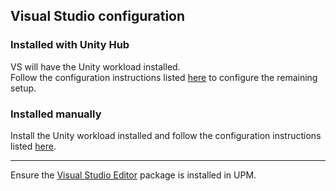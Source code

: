 ## Visual Studio configuration
### Installed with Unity Hub
VS will have the Unity workload installed.  
Follow the configuration instructions listed [here](https://docs.microsoft.com/en-us/visualstudio/gamedev/unity/get-started/getting-started-with-visual-studio-tools-for-unity#configure-unity-to-use-visual-studio) to configure the remaining setup.  

### Installed manually
Install the Unity workload installed and follow the configuration instructions listed [here](https://docs.microsoft.com/en-us/visualstudio/gamedev/unity/get-started/getting-started-with-visual-studio-tools-for-unity#install-unity-support-for-visual-studio).

---  
Ensure the [Visual Studio Editor](https://docs.unity3d.com/Manual/com.unity.ide.visualstudio.html) package is installed in UPM.  